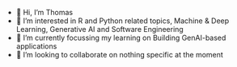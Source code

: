 - 👋 Hi, I’m Thomas
- 👀 I’m interested in R and Python related topics, Machine & Deep Learning, Generative AI and Software Engineering 
- 🌱 I’m currently focussing my learning on Building GenAI-based applications 
- 💞️ I’m looking to collaborate on nothing specific at the moment

<!---
Thomas-Reinecke/Thomas-Reinecke is a ✨ special ✨ repository because its `README.md` (this file) appears on your GitHub profile.
You can click the Preview link to take a look at your changes.
--->
